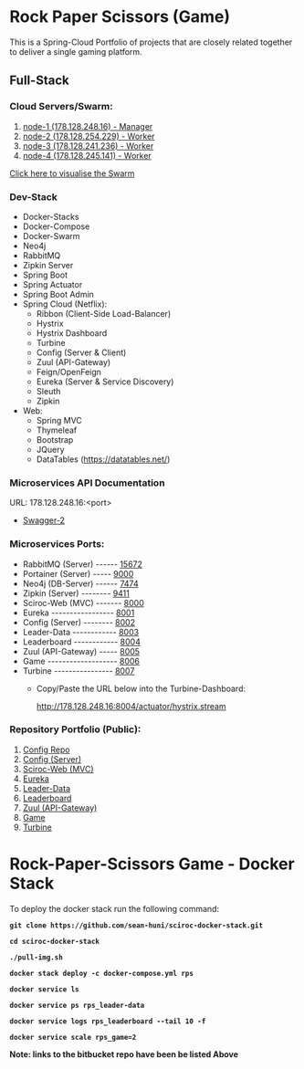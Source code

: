 # Rock Paper Scissors (Game)

This is a Spring-Cloud Portfolio of projects that are closely related together to deliver a single gaming platform.

## Full-Stack

### Cloud Servers/Swarm:
1. [node-1 (178.128.248.16) - Manager](178.128.248.16)
2. [node-2 (178.128.254.229) - Worker](178.128.254.229)
3. [node-3 (178.128.241.236) - Worker](178.128.241.236)
4. [node-4 (178.128.245.141) - Worker](178.128.245.141)

[Click here to visualise the Swarm](http://178.128.248.16:9000/#/swarm/visualizer)

### Dev-Stack
- Docker-Stacks
- Docker-Compose
- Docker-Swarm
- Neo4j
- RabbitMQ
- Zipkin Server
- Spring Boot
- Spring Actuator
- Spring Boot Admin
- Spring Cloud (Netflix):
    - Ribbon (Client-Side Load-Balancer)
    - Hystrix
    - Hystrix Dashboard
    - Turbine
    - Config (Server & Client)
    - Zuul (API-Gateway)
    - Feign/OpenFeign
    - Eureka (Server & Service Discovery)
    - Sleuth
    - Zipkin
- Web:
    - Spring MVC
    - Thymeleaf
    - Bootstrap
    - JQuery
    - DataTables (https://datatables.net/)

### Microservices API Documentation

URL: 178.128.248.16:\<port>

- [Swagger-2](http://178.128.248.16:8004/swagger-2/)

### Microservices Ports:

- RabbitMQ (Server) ------  [15672](http://178.128.248.16:15672)
- Portainer (Server) -----  [9000](http://178.128.248.16:9000)
- Neo4j (DB-Server) ------  [7474](http://178.128.248.16:7474)
- Zipkin (Server) --------  [9411](http://178.128.248.16:9411)
- Sciroc-Web (MVC) -------  [8000](http://178.128.248.16:8000)
- Eureka -----------------  [8001](http://178.128.248.16:8001)
- Config (Server) --------  [8002](http://178.128.248.16:8002)
- Leader-Data ------------  [8003](http://178.128.248.16:8003)
- Leaderboard ------------  [8004](http://178.128.248.16:8004)
- Zuul (API-Gateway) -----  [8005](http://178.128.248.16:8005)
- Game -------------------  [8006](http://178.128.248.16:8006)
- Turbine ----------------  [8007](http://178.128.248.16:8007/hystrix)
    - Copy/Paste the URL below into the Turbine-Dashboard:
        
        http://178.128.248.16:8004/actuator/hystrix.stream
    
### Repository Portfolio (Public):

1.  [Config Repo](https://bitbucket.org/sean-huni/config)
2.  [Config (Server)](https://bitbucket.org/sean-huni/config-server)
3.  [Sciroc-Web (MVC)](https://bitbucket.org/sean-huni/sciroc)
4.  [Eureka](https://bitbucket.org/sean-huni/eureka)
5.  [Leader-Data](https://bitbucket.org/sean-huni/leader-data)
6.  [Leaderboard](https://bitbucket.org/sean-huni/leaderboard)
7.  [Zuul (API-Gateway)](https://bitbucket.org/sean-huni/zuul)
8.  [Game](https://bitbucket.org/sean-huni/game)
9.  [Turbine](https://bitbucket.org/sean-huni/turbine)

# Rock-Paper-Scissors Game - Docker Stack

To deploy the docker stack run the following command:

  **`git clone https://github.com/sean-huni/sciroc-docker-stack.git`**
  
  **`cd sciroc-docker-stack`**
  
  **`./pull-img.sh`**
  
  **`docker stack deploy -c docker-compose.yml rps`**
  
  **`docker service ls`**
  
  **`docker service ps rps_leader-data`**
  
  **`docker service logs rps_leaderboard --tail 10 -f`**
  
  **`docker service scale rps_game=2`**

**Note: links to the bitbucket repo have been be listed Above**
